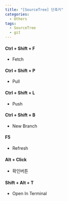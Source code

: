 ```yaml
---
title: "[SourceTree] 단축키"
categories:
  - Others
tags:
  - SourceTree
  - git
---
```


#### Ctrl + Shift + F

- Fetch

#### Ctrl + Shift + P

- Pull

#### Ctrl + Shift + L

- Push

#### Ctrl + Shift + B

- New Branch

#### F5

- Refresh

#### Alt + Click

- 확인버튼

#### Shift + Alt + T

- Open In Terminal
